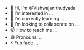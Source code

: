 - 👋 Hi, I’m @Vishwajanithudyada
- 👀 I’m interested in ...
- 🌱 I’m currently learning ...
- 💞️ I’m looking to collaborate on ...
- 📫 How to reach me ...
- 😄 Pronouns: ...
- ⚡ Fun fact: ...

<!---
Vishwajanithudyada/Vishwajanithudyada is a ✨ special ✨ repository because its `README.md` (this file) appears on your GitHub profile.
You can click the Preview link to take a look at your changes.
--->
